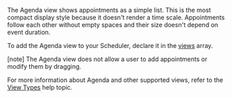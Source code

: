 The Agenda view shows appointments as a simple list. This is the most compact display style because it doesn't render a time scale. Appointments follow each other without empty spaces and their size doesn't depend on event duration.

To add the Agenda view to your Scheduler, declare it in the [views](/Documentation/ApiReference/UI_Components/dxScheduler/Configuration/views/) array.

[note] The Agenda view does not allow a user to add appointments or modify them by dragging.

For more information about Agenda and other supported views, refer to the [View Types](/Documentation/Guide/UI_Components/Scheduler/Views/View_Types/) help topic.
